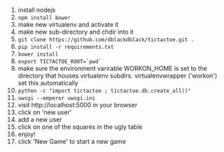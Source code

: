 1. install nodejs
1. `npm install bower`
1. make new virtualenv and activate it
1. make new sub-directory and chdir into it  
1. `git clone https://github.com/dblackdblack/tictactoe.git .`
1. `pip install -r requirements.txt`  
1. `bower install`
1. ```export TICTACTOE_ROOT=`pwd` ```
1. make sure the environment varirable WORKON_HOME is set to the directory that houses virtualenv subdirs.  virtualenvwrapper ('workon') set this automatically
1. `python -c "import tictactoe ; tictactoe.db.create_all()"`
1. `uwsgi --emperor uwsgi.ini`
1. visit http://localhost:5000 in your browser
1. click on 'new user'
1. add a new user
1. click on one of the squares in the ugly table
1. enjoy!
1. click 'New Game' to start a new game